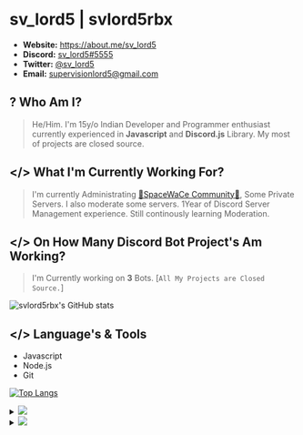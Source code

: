 # sv_lord5 | svlord5rbx

- **Website:** https://about.me/sv_lord5
- **Discord:** [sv_lord5#5555](https://discord.com/users/834888738919153684)
- **Twitter:** [@sv_lord5](https://twitter.com/sv_lord5)
- **Email:** supervisionlord5@gmail.com

## ? Who Am I?
> He/Him. I'm 15y/o Indian Developer and Programmer enthusiast currently experienced in **Javascript** and **Discord.js** Library. My most of projects are closed source.

## </> What I'm Currently Working For?
> I'm currently Administrating [🌟SpaceWaCe Community🌟](https://discord.gg/Z9W6J8w), Some Private Servers. I also moderate some servers. 1Year of Discord Server Management experience. Still continously learning Moderation.

## </> On How Many Discord Bot Project's Am Working?
> I'm Currently working on **3** Bots. [`All My Projects are Closed Source.`]

![svlord5rbx's GitHub stats](https://github-readme-stats.vercel.app/api?username=svlord5rbx&show_icons=true&theme=radical&count_private=true)

## </> Language's & Tools
- Javascript
- Node.js
- Git

[![Top Langs](https://github-readme-stats.vercel.app/api/top-langs/?username=svlord5rbx&layout=compact)](https://github.com/anuraghazra/github-readme-stats)

<details>
<summary>
  <a href="https://github.com/svlord5rbx"><img src="https://img.shields.io/badge/-Language%20And%20Tools-808080?style=for-the-badge" /></a>
</summary>
  
[![JavaScript](https://img.shields.io/badge/-JavaScript-black?style=flat&logo=javascript&link=https://github.com/svlord5rbx)](https://github.com/svlord5rbx)
[![Nodejs](https://img.shields.io/badge/-Nodejs-black?style=flat&logo=Node.js&link=https://github.com/svlord5rbx)](https://github.com/svlord5rbx) 

[![Git](https://img.shields.io/badge/-Git-black?style=flat&logo=git&link=https://github.com/svlord5rbx)](https://github.com/svlord5rbx) 
[![GitHub](https://img.shields.io/badge/-GitHub-181717?style=flat&logo=github&link=https://github.com/svlord5rbx)](https://github.com/svlord5rbx)
</details>

<details>
<summary>
  <a href="https://github.com/svlord5rbx"><img src="https://img.shields.io/badge/-statistics-808080?style=for-the-badge" /></a>
</summary>
  
<p align="left"> <img src="https://komarev.com/ghpvc/?username=svlord5rbx&label=Profile%20views&color=0e75b6&style=flat" alt="svlord5rbx" /> </p>

![svlord5rbx's github stats](https://github-readme-stats.vercel.app/api?username=svlord5rbx&show_icons=true&hide_border=true&theme=dark)

</details>

<!--
Made by [sv_lord5#5555](https://discord.com/users/834888738919153684) with help of [GalaxyDanMC#0001](https://discord.com/users/448857983309316096)
-->

